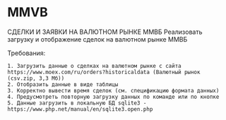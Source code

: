 # MMVB
 СДЕЛКИ И ЗАЯВКИ НА ВАЛЮТНОМ РЫНКЕ ММВБ
Реализовать загрузку и отображение сделок на валютном рынке ММВБ

Требования:

    1. Загрузить данные о сделках на валютном рынке с сайта https://www.moex.com/ru/orders?historicaldata (Валютный рынок (csv.zip, 3,3 Мб))
    2. Отобразить данные в виде таблицы
    3. Корректно вывести время сделок (см. спецификацию формата данных)
    4. Предусмотреть повторную загрузку данных по команде или по кнопке
    5. Данные загрузить в локальную БД sqlite3 - https://www.php.net/manual/en/sqlite3.open.php